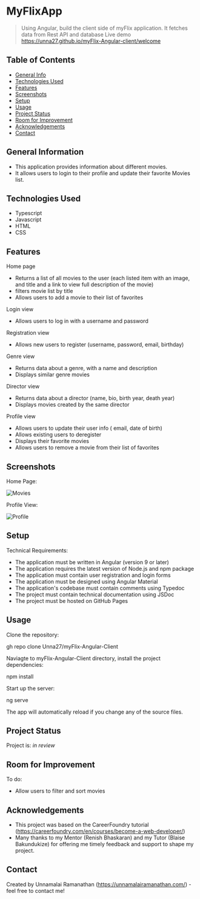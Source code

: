# MyFlixApp
> Using Angular, build the client side of myFlix application. It fetches data from Rest API and database
> Live demo  https://unna27.github.io/myFlix-Angular-client/welcome

## Table of Contents
* [General Info](#general-information)
* [Technologies Used](#technologies-used)
* [Features](#features)
* [Screenshots](#screenshots)
* [Setup](#setup)
* [Usage](#usage)
* [Project Status](#project-status)
* [Room for Improvement](#room-for-improvement)
* [Acknowledgements](#acknowledgements)
* [Contact](#contact)


## General Information
- This application provides information about different movies.
- It allows users to login to their profile and update their favorite Movies list.


## Technologies Used
- Typescript
- Javascript
- HTML
- CSS


## Features
Home page
* Returns a list of all movies to the user (each listed item with an image, and title and a link to view full description of the movie)
* filters movie list by title
* Allows users to add a movie to their list of favorites

Login view
* Allows users to log in with a username and password

Registration view
* Allows new users to register (username, password, email, birthday)

Genre view
* Returns data about a genre, with a name and description
* Displays similar genre movies 

Director view
* Returns data about a director (name, bio, birth year, death year)
* Displays movies created by the same director

Profile view
* Allows users to update their user info ( email, date of birth)
* Allows existing users to deregister
* Displays their favorite movies
* Allows users to remove a movie from their list of favorites


## Screenshots
Home Page:

![Movies](https://user-images.githubusercontent.com/58221568/154762398-0e587386-02a2-4c17-bbef-a850189183bf.png)

Profile View:

![Profile](https://user-images.githubusercontent.com/58221568/154762407-de9236bc-aa75-46a3-be39-4b47165adf65.png)

## Setup

Technical Requirements:

- The application must be written in Angular (version 9 or later)
- The application requires the latest version of Node.js and npm package
- The application must contain user registration and login forms
- The application must be designed using Angular Material
- The application's codebase must contain comments using Typedoc
- The project must contain technical documentation using JSDoc
- The project must be hosted on GitHub Pages


## Usage

Clone the repository:

gh repo clone Unna27/myFlix-Angular-Client

Naviagte to myFlix-Angular-Client directory, install the project dependencies:

npm install

Start up the server:

ng serve

The app will automatically reload if you change any of the source files.

## Project Status
Project is: _in review_


## Room for Improvement

To do:
- Allow users to filter and sort movies


## Acknowledgements
- This project was based on the CareerFoundry tutorial (https://careerfoundry.com/en/courses/become-a-web-developer/)
- Many thanks to my Mentor (Renish Bhaskaran) and my Tutor (Blaise Bakundukize) for offering me timely feedback and support to shape my project.


## Contact
Created by Unnamalai Ramanathan (https://unnamalairamanathan.com/) - feel free to contact me!

